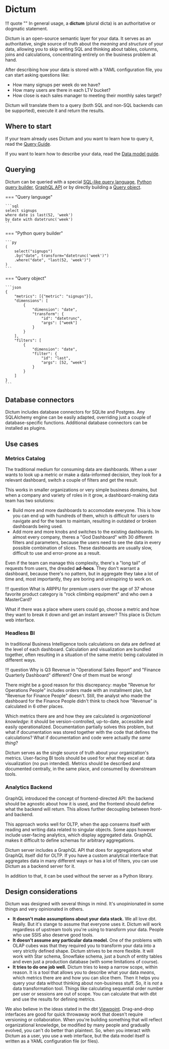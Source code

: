 # Dictum

!!! quote ""
    In general usage, a __dictum__ (plural dicta) is an authoritative or dogmatic statement.

Dictum is an open-source semantic layer for your data. It serves as an authoritative,
single source of truth about the _meaning_ and _structure_ of your data, allowing you
to skip writing SQL and thinking about tables, colunms, joins and calculations,
concentrating entirely on the business problem at hand.

After describing how your data is stored with a YAML configuration file, you can start
asking questions like:

- How many signups per week do we have?
- How many users are there in each LTV bucket?
- How close is each sales manager to meeting their monthly sales target?

Dictum will translate them to a query (both SQL and non-SQL backends can be supported),
execute it and return the results.


## Where to start

If your team already uses Dictum and you want to learn how to query it, read the
[Query Guide](query/intro.md).

If you want to learn how to describe your data, read the
[Data model guide](data_model/getting_started.md).


## Querying

Dictum can be queried with a special [SQL-like query language](reference/query_language.md),
[Python query builder](reference/python_query.md), [GraphQL API](reference/graphql.md)
or by directly building a [Query object](reference/query.md).

=== "Query language"

    ```sql
    select signups
    where date is last(52, 'week')
    by date with datetrunc('week')
    ```

=== "Python query builder"

    ```py
    (
        select("signups")
        .by("date", transform="datetrunc('week')")
        .where("date", "last(52, 'week')")
    )
    ```

=== "Query object"

    ```json
    {
        "metrics": [{"metric": "signups"}],
        "dimensions": [
            {
                "dimension": "date",
                "transform": {
                    "id": "datetrunc",
                    "args": ["week"]
                }
            }
        ],
        "filters": [
            {
                "dimension": "date",
                "filter": {
                    "id": "last",
                    "args": [52, "week"]
                }
            }
        ]
    }
    ```


## Database connectors

Dictum includes database connectors for SQLite and Postgres. Any SQLAlchemy engine can
be easily adapted, overriding just a couple of database-specific functions. Additional
database connectors can be installed as plugins.


## Use cases

### Metrics Catalog

The traditional medium for consuming data are dashboards. When a user wants to look up
a metric or make a data-informed decision, they look for a relevant dashboard, switch a
couple of filters and get the result.

This works in smaller organizations or very simple business domains, but when a company
and variety of roles in it grow, a dashboard-making data team has two solutions:

- Build more and more dashboards to accomodate everyone. This is how you can end up with
  hundreds of them, which is difficult for users to navigate and for the team to maintain,
  resulting in outdated or broken dashboards being used.
- Add more and more knobs and switches to the existing dashboards. In almost every company,
  theres a "God Dashboard" with 30 different filters and parameters, because the users
  need to see the data in every possible combination of slices. These dashboards are
  usually slow, difficult to use and error-prone as a result.

Even if the team can manage this complexity, there's a "long tail" of requests from users,
the dreaded __ad-hocs__. They don't warrant a dashboard, because there's no pattern, but
in aggregate they take a lot of time and, most importantly, they are boring and
uninspiring to work on.

!!! question
    What is ARPPU for premium users over the age of 37 whose favorite product category
    is "rock climbing equipment" and who own a MasterCard?

What if there was a place where users could go, choose a metric and how they want to
break it down and get an instant answer? This place is Dictum web interface.

### Headless BI

In traditional Business Intelligence tools calculations on data are defined at the level
of each dashboard. Calculation and visualization are bundled together, often resulting
in a situation of the same metric being calculated in different ways.

!!! question
    Why is Q3 Revenue in "Operational Sales Report" and "Finance Quarterly Dashboard"
    different? One of them must be wrong!

There might be a good reason for this discrepancy: maybe "Revenue for Operations People"
includes orders made with an installment plan, but "Revenue for Finance People" doesn't.
Still, the analyst who made the dashboard for the Finance People didn't think to check
how "Revenue" is calculated in 6 other places.

Which metrics there are and how they are calculated is _organizational knowledge_: it
should be version-controlled, up-to-date, accessible and easily operationalized.
Documentation partially solves this problem, but what if documentation was stored
together with the code that defines the calculations? What if documentation and code
were actually _the same thing_?

Dictum serves as the single source of truth about your organization's metrics.
User-facing BI tools should be used for what they excel at: data visualization (no pun
intended). Metrics should be described and documented centrally, in the same place,
and consumed by downstream tools.

### Analytics Backend

GraphQL introduced the concept of frontend-directed API: the backend should be agnostic
about how it is used, and the frontend should define what the backend will return. This
allows further decoupling between front- and backend.

This approach works well for OLTP, when the app conserns itself with reading and writing
data related to singular objects. Some apps however include user-facing analytics, which
display aggregated data. GraphQL makes it difficult to define schemas for arbitrary
aggregations.

Dictum server includes a GraphQL API that does for aggregations what GraphQL itself
did for OLTP. If you have a custom analytical interface that aggregates data in many
different ways or has a lot of filters, you can use Dictum as a backend server for
it.

In addition to that, it can be used without the server as a Python library.


## Design considerations

Dictum was designed with several things in mind. It's unopinionated in some things
and very opinionated in others.

- __It doesn't make assumptions about your data stack.__ We all love dbt. Really. But
  it's stange to assume that everyone uses it. Dictum will work regardless of upstream
  tools you're using to transform your data. People who use SSIS also deserve good tools.
- __It doesn't assume any particular data model.__ One of the problems with OLAP cubes
  was that they required you to transform your data into a very strictly defined shape.
  Dictum strives to be more flexible. It will work with Star schema, Snowflake schema,
  just a bunch of entity tables and even just a production database (with some
  limitations of course).
- __It tries to do one job well.__ Dictum tries to keep a narrow scope, within reason.
  It is a tool that allows you to describe what your data _means_, which metrics there
  are and how you can slice them. Then it helps you query your data without thinking
  about non-business stuff. So, it is _not_ a data transformation tool. Things like
  calculating sequential order number per user or sessions are out of scope. You can
  calculate that with dbt and use the results for defining metrics.

We also believe in the ideas stated in the dbt
[Viewpoint](https://docs.getdbt.com/docs/about/viewpoint). Drag-and-drop interfaces are
good for quick throwaway work that doesn't require versioning or collaboration. When
you're building something that will reflect organizational knowledge, be modified by many
people and gradually evolved, you can't do better than plaintext. So, when you interact
with Dictum as a user, you use a web interface, but the data model itself is written
as a YAML configuration file (or files).
